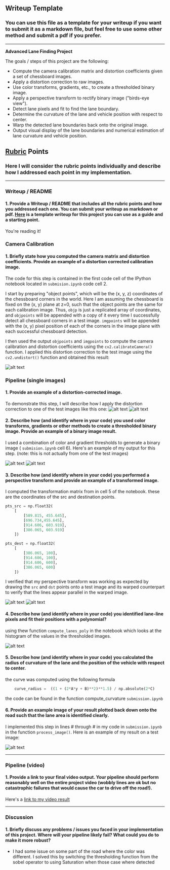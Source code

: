 ## Writeup Template

### You can use this file as a template for your writeup if you want to submit it as a markdown file, but feel free to use some other method and submit a pdf if you prefer.

---

**Advanced Lane Finding Project**

The goals / steps of this project are the following:

* Compute the camera calibration matrix and distortion coefficients given a set of chessboard images.
* Apply a distortion correction to raw images.
* Use color transforms, gradients, etc., to create a thresholded binary image.
* Apply a perspective transform to rectify binary image ("birds-eye view").
* Detect lane pixels and fit to find the lane boundary.
* Determine the curvature of the lane and vehicle position with respect to center.
* Warp the detected lane boundaries back onto the original image.
* Output visual display of the lane boundaries and numerical estimation of lane curvature and vehicle position.

[//]: # (Image References)

[image1]: ./examples/undistort_output.png "Undistorted"
[image2_input]: ./writeup_images/test1_undistorted_input.png "Road Transformed input"
[image2_output]: ./writeup_images/test1_undistorted.png "Road Transformed output"
[image3_sobel]: ./writeup_images/sobel.png "Binary Example sobel"
[image3_saturation]: ./writeup_images/saturation.png "Binary Example saturation"
[image4_src]: ./writeup_images/src_region.png "Warp Example"
[image4_dest]: ./writeup_images/dest_region.png "Warp Example"
[image5]: ./examples/color_fit_lines.jpg "Fit Visual"
[image6]: ./writeup_images/lane_area.png "Output"
[video1]: ./output_images/project_video_output.mp4 "Video"

## [Rubric](https://review.udacity.com/#!/rubrics/571/view) Points

### Here I will consider the rubric points individually and describe how I addressed each point in my implementation.  

---

### Writeup / README

#### 1. Provide a Writeup / README that includes all the rubric points and how you addressed each one.  You can submit your writeup as markdown or pdf.  [Here](https://github.com/udacity/CarND-Advanced-Lane-Lines/blob/master/writeup_template.md) is a template writeup for this project you can use as a guide and a starting point.  

You're reading it!

### Camera Calibration

#### 1. Briefly state how you computed the camera matrix and distortion coefficients. Provide an example of a distortion corrected calibration image.

The code for this step is contained in the first code cell of the IPython notebook located in `submision.ipynb` code cell 2.  

I start by preparing "object points", which will be the (x, y, z) coordinates of the chessboard corners in the world. Here I am assuming the chessboard is fixed on the (x, y) plane at z=0, such that the object points are the same for each calibration image.  Thus, `objp` is just a replicated array of coordinates, and `objpoints` will be appended with a copy of it every time I successfully detect all chessboard corners in a test image.  `imgpoints` will be appended with the (x, y) pixel position of each of the corners in the image plane with each successful chessboard detection.  

I then used the output `objpoints` and `imgpoints` to compute the camera calibration and distortion coefficients using the `cv2.calibrateCamera()` function.  I applied this distortion correction to the test image using the `cv2.undistort()` function and obtained this result: 

![alt text][image1]


### Pipeline (single images)

#### 1. Provide an example of a distortion-corrected image.

To demonstrate this step, I will describe how I apply the distortion correction to one of the test images like this one:
![alt text][image2_input]
![alt text][image2_output]

#### 2. Describe how (and identify where in your code) you used color transforms, gradients or other methods to create a thresholded binary image.  Provide an example of a binary image result.

I used a combination of color and gradient thresholds to generate a binary image ( `submision.ipynb` cell 6).  Here's an example of my output for this step.  (note: this is not actually from one of the test images)

![alt text][image3_sobel]
![alt text][image3_saturation]

#### 3. Describe how (and identify where in your code) you performed a perspective transform and provide an example of a transformed image.


I computed the transformation matrix from in cell 5 of the notebook.
these are the coordinates of the src and destination points. 

```python
pts_src = np.float32( 
    [
        [589.815, 455.645], 
        [696.734,455.645], 
        [914.606, 603.919],
        [386.065, 603.919]
    ])

pts_dest = np.float32( 
    [
        [386.065, 100], 
        [914.606, 100], 
        [914.606, 600],
        [386.065, 600]
    ])

```



I verified that my perspective transform was working as expected by drawing the `src` and `dst` points onto a test image and its warped counterpart to verify that the lines appear parallel in the warped image.

![alt text][image4_src]
![alt text][image4_dest]

#### 4. Describe how (and identify where in your code) you identified lane-line pixels and fit their positions with a polynomial?

using thew function `compute_lanes_poly` in the notebook which looks at the histogram of the values 
in the thresholded images. 


![alt text][image5]

#### 5. Describe how (and identify where in your code) you calculated the radius of curvature of the lane and the position of the vehicle with respect to center.
the curve was computed using the following formula 

``` python 
    curve_radius =  ((1 + (2*A*y + B)**2)**1.5) / np.absolute(2*C)
```
the code can be found in the function compute_curvature
`submission.ipynb`

#### 6. Provide an example image of your result plotted back down onto the road such that the lane area is identified clearly.

I implemented this step in lines # through # in my code in `submission.ipynb` in the function `process_image()`.  Here is an example of my result on a test image:

![alt text][image6]

---

### Pipeline (video)

#### 1. Provide a link to your final video output.  Your pipeline should perform reasonably well on the entire project video (wobbly lines are ok but no catastrophic failures that would cause the car to drive off the road!).

Here's a [link to my video result](./output_images/project_video_output.mp4)

---

### Discussion

#### 1. Briefly discuss any problems / issues you faced in your implementation of this project.  Where will your pipeline likely fail?  What could you do to make it more robust?

- I had some issue on some part of the road where the color was different. I solved this by switching the thresholding function from the sobel operator to using Saturation when those case where detected